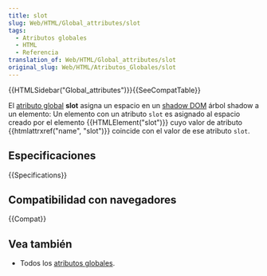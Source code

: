 ```yaml
---
title: slot
slug: Web/HTML/Global_attributes/slot
tags:
  - Atributos globales
  - HTML
  - Referencia
translation_of: Web/HTML/Global_attributes/slot
original_slug: Web/HTML/Atributos_Globales/slot
---
```

{{HTMLSidebar("Global_attributes")}}{{SeeCompatTable}}

El [atributo global](/es/docs/Web/HTML/Global_attributes) **slot** asigna un espacio en un [shadow DOM](/es/docs/Web/Web_Components/Shadow_DOM) árbol shadow a un elemento: Un elemento con un atributo `slot` es asignado al espacio creado por el elemento {{HTMLElement("slot")}} cuyo valor de atributo {{htmlattrxref("name", "slot")}} coincide con el valor de ese atributo `slot`.

## Especificaciones

{{Specifications}}

## Compatibilidad con navegadores

{{Compat}}

## Vea también

- Todos los [atributos globales](/es/docs/Web/HTML/Global_attributes).
